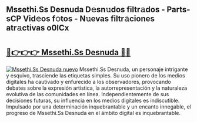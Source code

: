 ## Mssethi.Ss Desnuda D𝚎sn𝚞dos filtr𝚊dos - Parts-sCP Vid𝚎os f𝚘tos - N𝚞evas filtr𝚊ciones atr𝚊ctivas o0ICx

# <h2><a href="http://mb2gv6s.tromn.icu/?c=Mssethi.Ss+Desnuda">🔗👉👉👉 Mssethi.Ss Desnuda 🔗🔗</a></h2>

[![Mssethi.Ss Desnuda nuevo](https://i.imgur.com/pEAQMta.gif)](http://mb2gv6s.tromn.icu/?c=Mssethi.Ss+Desnuda)
Mssethi.Ss Desnuda, un personaje intrigante y esquivo, trasciende las etiquetas simples. Su uso pionero de los medios digitales ha cautivado y enfurecido a los observadores, provocando debates sobre la expresión artística, la autorrepresentación y la naturaleza evolutiva de las comunidades en línea. Independientemente de sus decisiones futuras, su influencia en los medios digitales es indiscutible. Impulsado por una determinación inquebrantable y un encanto innegable, el progreso de Mssethi.Ss Desnuda en el ámbito digital es inquebrantable.
